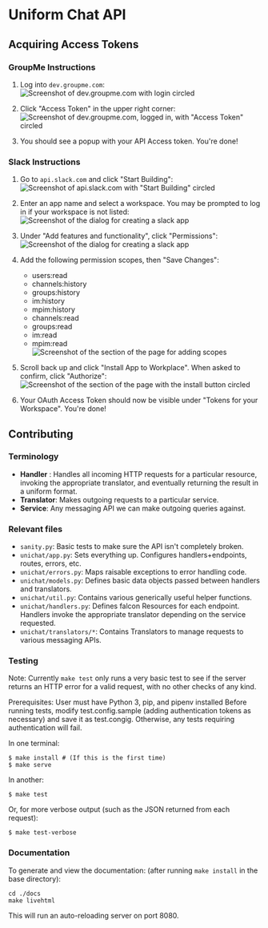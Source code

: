 # Uniform Chat API
## Acquiring Access Tokens
### GroupMe Instructions
1. Log into `dev.groupme.com`:
![Screenshot of dev.groupme.com with login circled](/docs/screenshots/Screenshot_20180411_224924.png)

2. Click "Access Token" in the upper right corner:
![Screenshot of dev.groupme.com, logged in, with "Access Token" circled](/docs/screenshots/Screenshot_20180411_225501.png)

3. You should see a popup with your API Access token. You're done!

### Slack Instructions
1. Go to `api.slack.com` and click "Start Building":
![Screenshot of api.slack.com with "Start Building" circled](/docs/screenshots/Screenshot_20180411_231758.png)

2. Enter an app name and select a workspace. You may be prompted to log in if your workspace is not listed:
![Screenshot of the dialog for creating a slack app](/docs/screenshots/Screenshot_20180411_232107.png)

3. Under "Add features and functionality", click "Permissions":
![Screenshot of the dialog for creating a slack app](/docs/screenshots/Screenshot_20180416_170851.png)

4. Add the following permission scopes, then "Save Changes":
    * users:read
    * channels:history
    * groups:history
    * im:history
    * mpim:history
    * channels:read
    * groups:read
    * im:read
    * mpim:read
![Screenshot of the section of the page for adding scopes](/docs/screenshots/Screenshot_20180416_175300.png)

5. Scroll back up and click "Install App to Workplace". When asked to confirm, click "Authorize":
![Screenshot of the section of the page with the install button circled](/docs/screenshots/Screenshot_20180416_183319.png)

6. Your OAuth Access Token should now be visible under "Tokens for your Workspace". You're done!

## Contributing
### Terminology
 * **Handler** : Handles all incoming HTTP requests for a particular resource,
    invoking the appropriate translator, and eventually returning the result in
    a uniform format.
 * **Translator**: Makes outgoing requests to a particular service.
 * **Service**: Any messaging API we can make outgoing queries against.

### Relevant files
 * `sanity.py`: Basic tests to make sure the API isn't completely broken.
 * `unichat/app.py`: Sets everything up. Configures handlers+endpoints, routes,
        errors, etc.
 * `unichat/errors.py`: Maps raisable exceptions to error handling code.
 * `unichat/models.py`: Defines basic data objects passed between handlers and
        translators.
 * `unichat/util.py`: Contains various generically useful helper functions.
 * `unichat/handlers.py`: Defines falcon Resources for each endpoint. Handlers
        invoke the appropriate translator depending on the service requested.
 * `unichat/translators/*`: Contains Translators to manage requests to various
        messaging APIs.

### Testing
Note: Currently `make test` only runs a very basic test to see if the server
returns an HTTP error for a valid request, with no other checks of any kind.

Prerequisites: User must have Python 3, pip, and pipenv installed
Before running tests, modify test.config.sample (adding authentication tokens
as necessary) and save it as test.congig. Otherwise, any tests requiring
authentication will fail.

In one terminal:

    $ make install # (If this is the first time)
    $ make serve

In another:

    $ make test

Or, for more verbose output (such as the JSON returned from each request):

    $ make test-verbose

### Documentation
To generate and view the documentation: (after running `make install` in the
base directory):

    cd ./docs
    make livehtml

This will run an auto-reloading server on port 8080.

